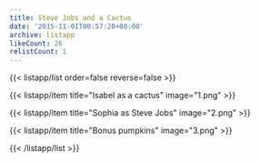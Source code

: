 ```yaml
---
title: Steve Jobs and a Cactus
date: '2015-11-01T00:57:20+00:00'
archive: listapp
likeCount: 26
relistCount: 1
---
```



{{< listapp/list order=false reverse=false >}}

   {{< listapp/item title="Isabel as a cactus"
      image="1.png" >}}

   {{< listapp/item title="Sophia as Steve Jobs"
      image="2.png" >}}

   {{< listapp/item title="Bonus pumpkins"
      image="3.png" >}}

{{< /listapp/list >}}
